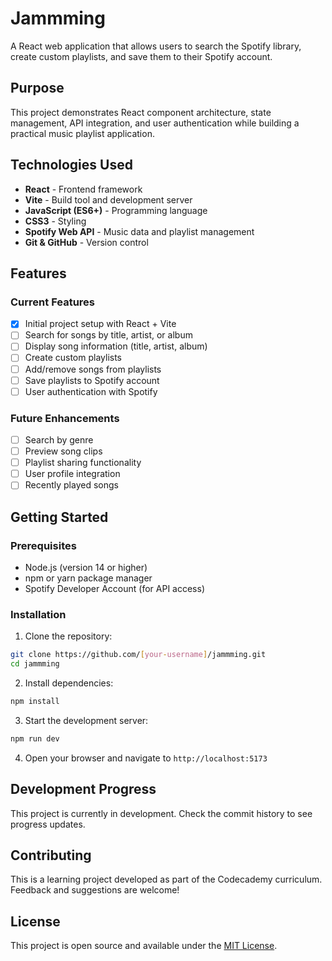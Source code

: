 # Jammming

A React web application that allows users to search the Spotify library, create custom playlists, and save them to their Spotify account.

## Purpose

This project demonstrates React component architecture, state management, API integration, and user authentication while building a practical music playlist application.

## Technologies Used

- **React** - Frontend framework
- **Vite** - Build tool and development server
- **JavaScript (ES6+)** - Programming language
- **CSS3** - Styling
- **Spotify Web API** - Music data and playlist management
- **Git & GitHub** - Version control

## Features

### Current Features

- [x] Initial project setup with React + Vite
- [ ] Search for songs by title, artist, or album
- [ ] Display song information (title, artist, album)
- [ ] Create custom playlists
- [ ] Add/remove songs from playlists
- [ ] Save playlists to Spotify account
- [ ] User authentication with Spotify

### Future Enhancements

- [ ] Search by genre
- [ ] Preview song clips
- [ ] Playlist sharing functionality
- [ ] User profile integration
- [ ] Recently played songs

## Getting Started

### Prerequisites

- Node.js (version 14 or higher)
- npm or yarn package manager
- Spotify Developer Account (for API access)

### Installation

1. Clone the repository:

```bash
git clone https://github.com/[your-username]/jammming.git
cd jammming
```

2. Install dependencies:

```bash
npm install
```

3. Start the development server:

```bash
npm run dev
```

4. Open your browser and navigate to `http://localhost:5173`

## Development Progress

This project is currently in development. Check the commit history to see progress updates.

## Contributing

This is a learning project developed as part of the Codecademy curriculum. Feedback and suggestions are welcome!

## License

This project is open source and available under the [MIT License](LICENSE).
